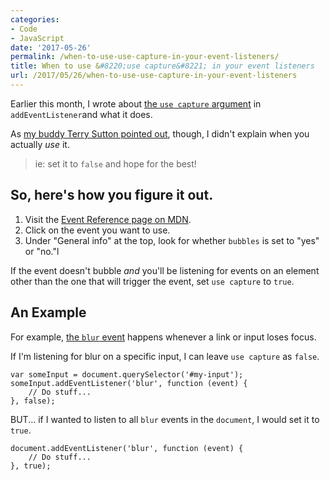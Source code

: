 ```yaml
---
categories:
- Code
- JavaScript
date: '2017-05-26'
permalink: /when-to-use-use-capture-in-your-event-listeners/
title: When to use &#8220;use capture&#8221; in your event listeners
url: /2017/05/26/when-to-use-use-capture-in-your-event-listeners
---
```


Earlier this month, I wrote about [the `use capture` argument](https://gomakethings.com/wtf-is-use-capture-in-vanilla-js-event-listeners/) in `addEventListener`and  what it does.

As [my buddy Terry Sutton pointed out](https://twitter.com/saltcod/status/860482539345104896), though, I didn't explain when you actually *use* it.

> ie: set it to `false` and hope for the best!

## So, here's how you figure it out.

1. Visit the [Event Reference page on MDN](https://developer.mozilla.org/en-US/docs/Web/Events).
2. Click on the event you want to use.
3. Under "General info" at the top, look for whether `bubbles` is set to "yes" or "no."l

If the event doesn't bubble *and* you'll be listening for events on an element other than the one that will trigger the event, set `use capture` to `true`.

## An Example

For example, [the `blur` event](https://developer.mozilla.org/en-US/docs/Web/Events/blur) happens whenever a link or input loses focus.

If I'm listening for blur on a specific input, I can leave `use capture` as `false`.

```lang-javascript
var someInput = document.querySelector('#my-input');
someInput.addEventListener('blur', function (event) {
    // Do stuff...
}, false);
```

BUT... if I wanted to listen to all `blur` events in the `document`, I would set it to `true`.

```lang-javascript
document.addEventListener('blur', function (event) {
    // Do stuff...
}, true);
```
